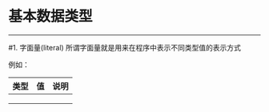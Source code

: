 # 基本数据类型

***

#1. 字面量(literal)
所谓字面量就是用来在程序中表示不同类型值的表示方式

例如：

| 类型 | 值 | 说明 |
|---|---|---|
|   |   |   |
|   |   |   |
|   |   |   |

